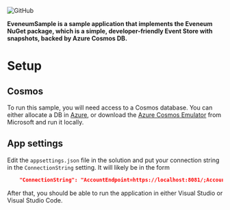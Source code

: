 ![GitHub](https://img.shields.io/github/license/mashape/apistatus.svg?style=popout)

**EveneumSample is a sample application that implements the Eveneum NuGet package, which is a simple, developer-friendly Event Store with snapshots, backed by Azure Cosmos DB.**

# Setup

## Cosmos
To run this sample, you will need access to a Cosmos database.  You can either allocate a DB in [Azure](https://azure.microsoft.com/en-us/services/cosmos-db/), or download the [Azure Cosmos Emulator](https://docs.microsoft.com/en-us/azure/cosmos-db/local-emulator) from Microsoft and run it locally.

## App settings

Edit the `appsettings.json` file in the solution and put your connection string in the `ConnectionString` setting.  It will likely be in the form

``` json
    "ConnectionString": "AccountEndpoint=https://localhost:8081/;AccountKey=C...="
```

After that, you should be able to run the application in either Visual Studio or Visual Studio Code.